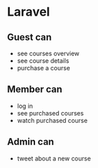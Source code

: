# Laravel

## Guest can

* see courses overview
* see course details
* purchase a course



## Member can
* log in
* see purchased courses
* watch purchased course

## Admin can

* tweet about a new course